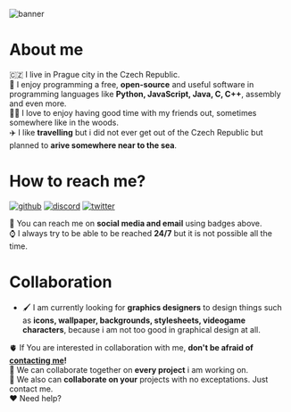 ![banner](https://user-images.githubusercontent.com/93037688/182573005-eecdd57f-121a-475c-ad6b-96088072d387.png)
# About me
🇨🇿 I live in Prague city in the Czech Republic.  
👀 I enjoy programming a free, **open-source** and useful software in programming languages like **Python, JavaScript, Java, C, C++**, assembly and even more.  
🚶‍♂️ I love to enjoy having good time with my friends out, sometimes somewhere like in the woods.  
✈️ I like **travelling** but i did not ever get out of the Czech Republic but planned to **arive somewhere near to the sea**.

# How to reach me?
[![github](https://img.shields.io/badge/GitHub-000000?style=for-the-badge&logo=GitHub&logoColor=white)](https://github.com/COOKIE-1816)
[![discord](https://img.shields.io/badge/Discord-7289d9?style=for-the-badge&logo=Discord&logoColor=white)](https://discord.gg/user/COOKIE#1816)
[![twitter](https://img.shields.io/badge/Twitter-1da1f2?style=for-the-badge&logo=Twitter&logoColor=white)](https://www.instagram.com/cookie_1816_/)

📎 You can reach me on **social media and email** using badges above.  
⌚ I always try to be able to be reached **24/7** but it is not possible all the time.
<!---
- 👋 Hi, I’m @COOKIE-1816
- 👀 I’m interested in js, python, C, C++, C#, java, bash
- 🌱 I’m currently learning R and Go
- 💞️ I’m looking to collaborate on workspaces
- 📫 How to reach me: On email 1816cookie.1816@gmail.com or on discord, COOKIE#1816
I am now working on JavaScript framework, workspaces, Python AI bot and on my discord.js bot
COOKIE-1816/COOKIE-1816 is a ✨ special ✨ repository because its `README.md` (this file) appears on your GitHub profile.
You can click the Preview link to take a look at your changes.
--->

# Collaboration
- 🖌️ I am currently looking for **graphics designers** to design things such as **icons, wallpaper, backgrounds, stylesheets, videogame characters**, because i am not too good in graphical design at all.

🫀 If You are interested in collaboration with me, **don't be afraid of [contacting me](https://github.com/COOKIE-1816/COOKIE-1816/edit/main/README.md#how-to-reach-me)!**  
📂 We can collaborate together on **every project** i am working on.  
💞 We also can **collaborate on your** projects with no exceptations. Just contact me.  
❤️ Need help?
